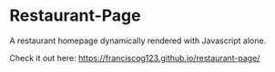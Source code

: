 # Restaurant-Page
A restaurant homepage dynamically rendered with Javascript alone.

Check it out here: https://franciscog123.github.io/restaurant-page/
